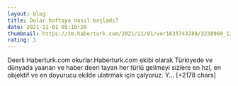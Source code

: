 ```yaml
--- 
layout: blog
title: Dolar haftaya nasıl başladı?
date: 2021-11-01 05:16:28
thumbnail: https://im.haberturk.com/2021/11/01/ver1635743788/3238969_1200x627.jpg
rating: 3
---
```

Deerli Haberturk.com okurlar.Haberturk.com ekibi olarak Türkiyede ve dünyada yaanan ve haber deeri tayan her türlü gelimeyi sizlere en hzl, en objektif ve en doyurucu ekilde ulatrmak için çalyoruz. Y… [+2178 chars]